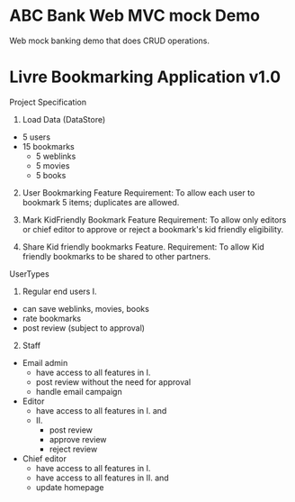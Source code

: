 # ABC Bank Web MVC mock Demo

Web mock banking demo that does CRUD operations.

# Livre Bookmarking Application v1.0
Project Specification
1. Load Data (DataStore)
  - 5 users
  - 15 bookmarks
    - 5 weblinks
    - 5 movies
    - 5 books
    
2. User Bookmarking Feature
Requirement: To allow each user to bookmark 5 items; duplicates are allowed.

3. Mark KidFriendly Bookmark Feature
Requirement: To allow only editors or chief editor to approve or reject a bookmark's kid friendly eligibility.

4. Share Kid friendly bookmarks Feature.
Requirement: To allow Kid friendly bookmarks to be shared to other partners.

UserTypes
1. Regular end users
  I.
  - can save weblinks, movies, books
  - rate bookmarks
  - post review (subject to approval)
2. Staff
  - Email admin  
    - have access to all features in I. 
    - post review without the need for approval
    - handle email campaign
  - Editor
    - have access to all features in I. and
    - II.
      - post review
      - approve review
      - reject review
  - Chief editor
    - have access to all features in I. 
    - have access to all features in II. and
    - update homepage
    
